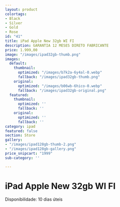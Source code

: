 ```yaml
---
layout: product
colortags:
- Black
- Silver
- Gold
- Rose
id: "41"
title: iPad Apple New 32gb WI FI
description: GARANTIA 12 MESES DIRETO FABRICANTE
price: 1.999,00
image: "/images/ipad32gb-thumb.png"
images:
  default:
    thumbnail:
      optimized: "/images/b7k2a-6y4al-0.webp"
      fallback: "/images/ipad32gb-thumb.png"
    original:
      optimized: "/images/b06wb-6hico-0.webp"
      fallback: "/images/ipad32gb-original.png"
  featured:
    thumbnail:
      optimized: ''
      fallback: ''
    original:
      optimized: ''
      fallback: ''
category: ipad
featured: false
section: Store
gallery:
- "/images/ipad128gb-thumb-2.png"
- "/images/ipad128gb-gallery.png"
price_snipcart: "1999"
sub-category: ''

---
```

# iPad Apple New 32gb WI FI

Disponibilidade: 10 dias úteis